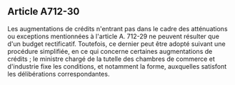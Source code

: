 Article A712-30
----
Les augmentations de crédits n'entrant pas dans le cadre des atténuations ou
exceptions mentionnées à l'article A. 712-29 ne peuvent résulter que d'un budget
rectificatif. Toutefois, ce dernier peut être adopté suivant une procédure
simplifiée, en ce qui concerne certaines augmentations de crédits ; le ministre
chargé de la tutelle des chambres de commerce et d'industrie fixe les
conditions, et notamment la forme, auxquelles satisfont les délibérations
correspondantes.
